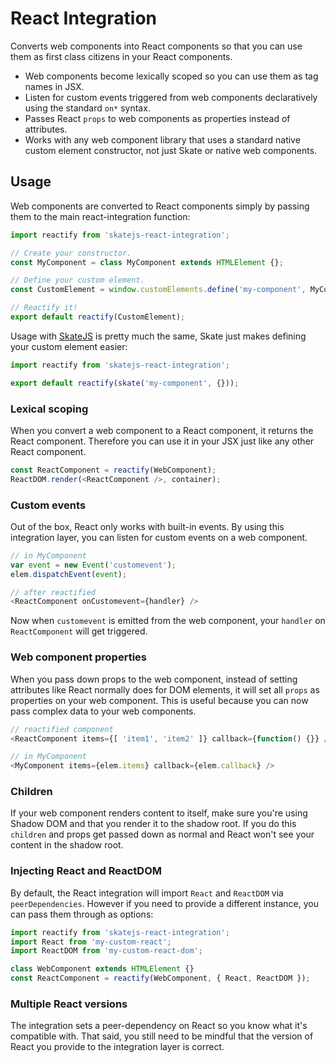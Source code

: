 # React Integration

Converts web components into React components so that you can use them as first class citizens in your React components.

- Web components become lexically scoped so you can use them as tag names in JSX.
- Listen for custom events triggered from web components declaratively using the standard `on*` syntax.
- Passes React `props` to web components as properties instead of attributes.
- Works with any web component library that uses a standard native custom element constructor, not just Skate or native web components.

## Usage

Web components are converted to React components simply by passing them to the main react-integration function:

```js
import reactify from 'skatejs-react-integration';

// Create your constructor.
const MyComponent = class MyComponent extends HTMLElement {};

// Define your custom element.
const CustomElement = window.customElements.define('my-component', MyComponent);

// Reactify it!
export default reactify(CustomElement);
```

Usage with [SkateJS](https://github.com/skatejs/skatejs) is pretty much the same, Skate just makes defining your custom element easier:

```js
import reactify from 'skatejs-react-integration';

export default reactify(skate('my-component', {}));
```

### Lexical scoping

When you convert a web component to a React component, it returns the React component. Therefore you can use it in your JSX just like any other React component.

```js
const ReactComponent = reactify(WebComponent);
ReactDOM.render(<ReactComponent />, container);
```

### Custom events

Out of the box, React only works with built-in events. By using this integration layer, you can listen for custom events on a web component.

```js
// in MyComponent
var event = new Event('customevent');
elem.dispatchEvent(event);

// after reactified
<ReactComponent onCustomevent={handler} />
```

Now when `customevent` is emitted from the web component, your `handler` on `ReactComponent` will get triggered.

### Web component properties

When you pass down props to the web component, instead of setting attributes like React normally does for DOM elements, it will set all `props` as properties on your web component. This is useful because you can now pass complex data to your web components.

```js
// reactified component
<ReactComponent items={[ 'item1', 'item2' ]} callback={function() {}} />

// in MyComponent
<MyComponent items={elem.items} callback={elem.callback} />
```

### Children

If your web component renders content to itself, make sure you're using Shadow DOM and that you render it to the shadow root. If you do this `children` and props get passed down as normal and React won't see your content in the shadow root.

### Injecting React and ReactDOM

By default, the React integration will import `React` and `ReactDOM` via `peerDependencies`. However if you need to provide a different instance, you can pass them through as options:

```js
import reactify from 'skatejs-react-integration';
import React from 'my-custom-react';
import ReactDOM from 'my-custom-react-dom';

class WebComponent extends HTMLElement {}
const ReactComponent = reactify(WebComponent, { React, ReactDOM });
```

### Multiple React versions

The integration sets a peer-dependency on React so you know what it's compatible with. That said, you still need to be mindful that the version of React you provide to the integration layer is correct.
